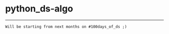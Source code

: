 # python_ds-algo
--------------------
```Will be starting from next months on #100days_of_ds ;) ```
